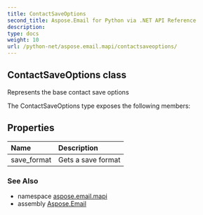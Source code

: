```yaml
---
title: ContactSaveOptions
second_title: Aspose.Email for Python via .NET API Reference
description: 
type: docs
weight: 10
url: /python-net/aspose.email.mapi/contactsaveoptions/
---
```


## ContactSaveOptions class

Represents the base contact save options

The ContactSaveOptions type exposes the following members:
## Properties
| Name | Description |
| :- | :- |
|save_format|Gets a save format|

### See Also

* namespace [aspose.email.mapi](/python-net/aspose.email.mapi/)
* assembly [Aspose.Email](/python-net/)

